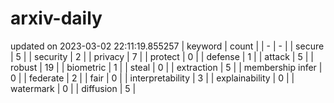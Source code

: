 # arxiv-daily
updated on 2023-03-02 22:11:19.855257
| keyword | count |
| - | - |
| secure | 5 |
| security | 2 |
| privacy | 7 |
| protect | 0 |
| defense | 1 |
| attack | 5 |
| robust | 19 |
| biometric | 1 |
| steal | 0 |
| extraction | 5 |
| membership infer | 0 |
| federate | 2 |
| fair | 0 |
| interpretability | 3 |
| explainability | 0 |
| watermark | 0 |
| diffusion | 5 |

